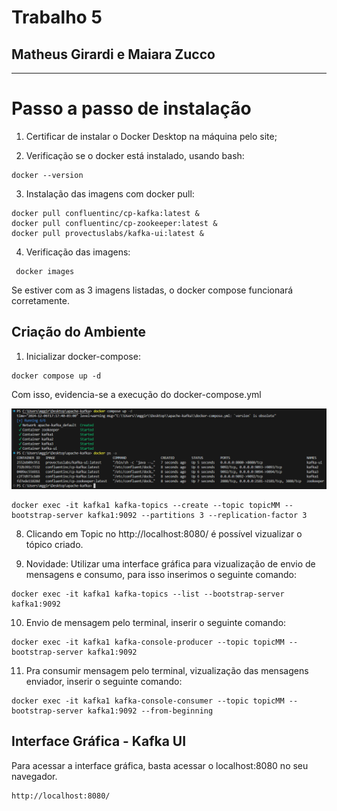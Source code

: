 # Trabalho 5
## Matheus Girardi e Maiara Zucco

---

# Passo a passo de instalação
1. Certificar de instalar o Docker Desktop na máquina pelo site;

2. Verificação se o docker está instalado, usando bash:

```
docker --version
```

3. Instalação das imagens com docker pull:

```
docker pull confluentinc/cp-kafka:latest &
docker pull confluentinc/cp-zookeeper:latest &
docker pull provectuslabs/kafka-ui:latest &
```

4. Verificação das imagens:

```
 docker images
```
Se estiver com as 3 imagens listadas, o docker compose funcionará corretamente.

## Criação do Ambiente

1. Inicializar docker-compose:

```
docker compose up -d
```
Com isso, evidencia-se a execução do docker-compose.yml

![img](imgs/01.png)
```
docker exec -it kafka1 kafka-topics --create --topic topicMM --bootstrap-server kafka1:9092 --partitions 3 --replication-factor 3
```

8. Clicando em Topic no http://localhost:8080/ é possível vizualizar o tópico criado.
  

9. Novidade: Utilizar uma interface gráfica para vizualização de envio de mensagens e consumo, para isso inserimos o seguinte comando:

```
docker exec -it kafka1 kafka-topics --list --bootstrap-server kafka1:9092
```

10. Envio de mensagem pelo terminal, inserir o seguinte comando:

```
docker exec -it kafka1 kafka-console-producer --topic topicMM --bootstrap-server kafka1:9092
```

11. Pra consumir mensagem pelo terminal, vizualização das mensagens enviador, inserir o seguinte comando:

```
docker exec -it kafka1 kafka-console-consumer --topic topicMM --bootstrap-server kafka1:9092 --from-beginning
```

## Interface Gráfica - Kafka UI

Para acessar a interface gráfica, basta acessar o localhost:8080 no seu navegador.
```
http://localhost:8080/
```

